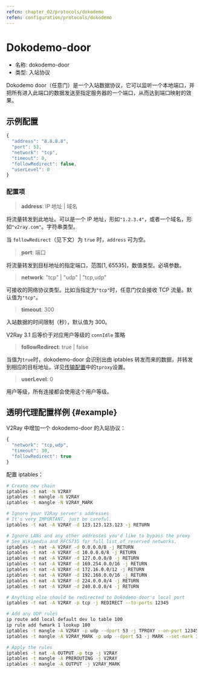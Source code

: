 ```yaml
---
refcn: chapter_02/protocols/dokodemo
refen: configuration/protocols/dokodemo
---
```


# Dokodemo-door

* 名称: dokodemo-door
* 类型: 入站协议

Dokodemo door（任意门）是一个入站数据协议，它可以监听一个本地端口，并把所有进入此端口的数据发送至指定服务器的一个端口，从而达到端口映射的效果。

## 示例配置

```javascript
{
  "address": "8.8.8.8",
  "port": 53,
  "network": "tcp",
  "timeout": 0,
  "followRedirect": false,
  "userLevel": 0
}
```

### 配置项

> **address**: IP 地址 | 域名

将流量转发到此地址。可以是一个 IP 地址，形如`"1.2.3.4"`，或者一个域名，形如`"v2ray.com"`。字符串类型。

当 `followRedirect`（见下文）为 `true` 时，`address` 可为空。

> **port**: 端口

将流量转发到目标地址的指定端口，范围\[1, 65535\]，数值类型。必填参数。

> **network**: "tcp" | "udp" | "tcp,udp"

可接收的网络协议类型。比如当指定为`"tcp"`时，任意门仅会接收 TCP 流量。默认值为`"tcp"`。

> **timeout**: 300

入站数据的时间限制（秒），默认值为 300。

V2Ray 3.1 后等价于对应用户等级的 `connIdle` 策略

> **followRedirect**: true | false

当值为`true`时，dokodemo-door 会识别出由 iptables 转发而来的数据，并转发到相应的目标地址。详见[传输配置](../05_transport.md)中的`tproxy`设置。

> **userLevel**: 0

用户等级，所有连接都会使用这个用户等级。

## 透明代理配置样例 {#example}

V2Ray 中增加一个 dokodemo-door 的入站协议：

```javascript
{
  "network": "tcp,udp",
  "timeout": 30,
  "followRedirect": true
}
```

配置 iptables：

```bash
# Create new chain
iptables -t nat -N V2RAY
iptables -t mangle -N V2RAY
iptables -t mangle -N V2RAY_MARK

# Ignore your V2Ray server's addresses
# It's very IMPORTANT, just be careful.
iptables -t nat -A V2RAY -d 123.123.123.123 -j RETURN

# Ignore LANs and any other addresses you'd like to bypass the proxy
# See Wikipedia and RFC5735 for full list of reserved networks.
iptables -t nat -A V2RAY -d 0.0.0.0/8 -j RETURN
iptables -t nat -A V2RAY -d 10.0.0.0/8 -j RETURN
iptables -t nat -A V2RAY -d 127.0.0.0/8 -j RETURN
iptables -t nat -A V2RAY -d 169.254.0.0/16 -j RETURN
iptables -t nat -A V2RAY -d 172.16.0.0/12 -j RETURN
iptables -t nat -A V2RAY -d 192.168.0.0/16 -j RETURN
iptables -t nat -A V2RAY -d 224.0.0.0/4 -j RETURN
iptables -t nat -A V2RAY -d 240.0.0.0/4 -j RETURN

# Anything else should be redirected to Dokodemo-door's local port
iptables -t nat -A V2RAY -p tcp -j REDIRECT --to-ports 12345

# Add any UDP rules
ip route add local default dev lo table 100
ip rule add fwmark 1 lookup 100
iptables -t mangle -A V2RAY -p udp --dport 53 -j TPROXY --on-port 12345 --tproxy-mark 0x01/0x01
iptables -t mangle -A V2RAY_MARK -p udp --dport 53 -j MARK --set-mark 1

# Apply the rules
iptables -t nat -A OUTPUT -p tcp -j V2RAY
iptables -t mangle -A PREROUTING -j V2RAY
iptables -t mangle -A OUTPUT -j V2RAY_MARK
```
